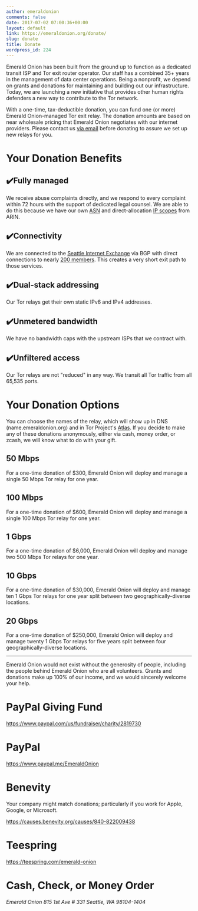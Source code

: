 ```yaml
---
author: emeraldonion
comments: false
date: 2017-07-02 07:00:36+00:00
layout: default
link: https://emeraldonion.org/donate/
slug: donate
title: Donate
wordpress_id: 224
---
```


Emerald Onion has been built from the ground up to function as a dedicated transit ISP and Tor exit router operator. Our staff has a combined 35+ years in the management of data center operations. Being a nonprofit, we depend on grants and donations for maintaining and building out our infrastructure. Today, we are launching a new initiative that provides other human rights defenders a new way to contribute to the Tor network.

With a one-time, tax-deductible donation, you can fund one (or more) Emerald Onion-managed Tor exit relay. The donation amounts are based on near wholesale pricing that Emerald Onion negotiates with our internet providers. Please contact us [via email](mailto:admin@emeraldonion.org) before donating to assure we set up new relays for you.

# Your Donation Benefits

## ✔️Fully managed

We receive abuse complaints directly, and we respond to every complaint within 72 hours with the support of dedicated legal counsel. We are able to do this because we have our own [ASN](https://whois.arin.net/rest/asn/AS396507.html) and direct-allocation [IP scopes](https://whois.arin.net/rest/org/EO-95/nets) from ARIN.

## ✔️Connectivity

We are connected to the [Seattle Internet Exchange](https://www.seattleix.net/) via BGP with direct connections to nearly [200 members](https://emeraldonion.org/bgp/). This creates a very short exit path to those services.

## ✔️Dual-stack addressing

Our Tor relays get their own static IPv6 and IPv4 addresses.

## ✔️Unmetered bandwidth

We have no bandwidth caps with the upstream ISPs that we contract with.

## ✔️Unfiltered access

Our Tor relays are not "reduced" in any way. We transit all Tor traffic from all 65,535 ports.

# Your Donation Options

You can choose the names of the relay, which will show up in DNS (name.emeraldonion.org) and in Tor Project's [Atlas](https://atlas.torproject.org/#top10). If you decide to make any of these donations anonymously, either via cash, money order, or zcash, we will know what to do with your gift. 

## 50 Mbps

For a one-time donation of $300, Emerald Onion will deploy and manage a single 50 Mbps Tor relay for one year.

## 100 Mbps

For a one-time donation of $600, Emerald Onion will deploy and manage a single 100 Mbps Tor relay for one year.

## 1 Gbps

For a one-time donation of $6,000, Emerald Onion will deploy and manage two 500 Mbps Tor relays for one year.

## 10 Gbps

For a one-time donation of $30,000, Emerald Onion will deploy and manage ten 1 Gbps Tor relays for one year split between two geographically-diverse locations.

## 20 Gbps

For a one-time donation of $250,000, Emerald Onion will deploy and manage twenty 1 Gbps Tor relays for five years split between four geographically-diverse locations.

* * *

Emerald Onion would not exist without the generosity of people, including the people behind Emerald Onion who are all volunteers. Grants and donations make up 100% of our income, and we would sincerely welcome your help.

# PayPal Giving Fund

<a href="https://www.paypal.com/us/fundraiser/charity/2819730"><span id="fundraisingLink">https://www.paypal.com/us/fundraiser/charity/2819730</span></a>

# PayPal

<a href="https://www.paypal.me/EmeraldOnion" target="_blank" rel="noopener">https://www.paypal.me/EmeraldOnion</a>

# Benevity

Your company might match donations; particularly if you work for Apple, Google, or Microsoft.

<a href="https://causes.benevity.org/causes/840-822009438" target="_blank" rel="noopener">https://causes.benevity.org/causes/840-822009438</a>

# Teespring

<a href="https://teespring.com/emerald-onion" target="_blank" rel="noopener">https://teespring.com/emerald-onion</a>

# Cash, Check, or Money Order

<address>
Emerald Onion
815 1st Ave # 331
Seattle, WA 98104-1404
</address>
